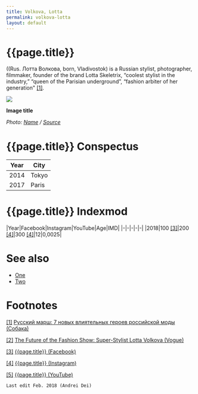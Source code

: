 ```yaml
---
title: Volkova, Lotta
permalink: volkova-lotta
layout: default
---
```


# {{page.title}}

((Rus. Лотта Волкова, born, Vladivostok) is a Russian stylist, photographer, filmmaker, founder of the brand Lotta Skeletrix, “coolest stylist in the industry,” “queen of the Parisian underground”, “fashion arbiter of her generation" <span id="a1">[\[1\]](#f1)</span>.

![](/encyclopedia/images/image-name.jpg)

**Image title**

*Photo: [Name](index) / [Source](index)*

# {{page.title}} Conspectus

|Year|City|
|-|-|
|2014|Tokyo|
|2017|Paris|

# {{page.title}} Indexmod

|Year|Facebook|Instagram|YouTube|Age|IMD|
|-|-|-|-|-|
|2018|100 <span id="a3">[\[3\]](#f3)</span>|200 <span id="a4">[\[4\]](#f4)</span>|300 <span id="a4">[\[4\]](#f4)</span>|12|0,0025|


# See also

+ [One](index)
+ [Two](index)

# Footnotes

[[1]](#a1) <span id="f1"></span> [Русский марш: 7 новых влиятельных героев российской моды (Собака)](index)

[[2]](#a3) <span id="f3"></span> [The Future of the Fashion Show: Super-Stylist Lotta Volkova (Vogue)](index)

[[3]](#a3) <span id="f3"></span> [{{page.title}} (Facebook)](index)

[[4]](#a4) <span id="f4"></span> [{{page.title}} (Instagram)](index)

[[5]](#a5) <span id="f5"></span> [{{page.title}} (YouTube)](index)

`Last edit Feb. 2018 (Andrei Dei)`
